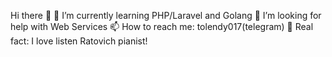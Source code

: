 Hi there 👋
🌱 I’m currently learning PHP/Laravel and Golang 
🤔 I’m looking for help with Web Services
📫 How to reach me: tolendy017(telegram)
🎹 Real fact: I love listen Ratovich pianist!
